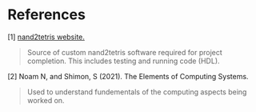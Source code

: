 # References #

[1] [nand2tetris website.](https://www.nand2tetris.org/)
>Source of custom nand2tetris software required for project completion. This includes testing and running code (HDL).

[2] Noam N, and Shimon, S (2021). The Elements of Computing Systems.

>Used to understand fundementals of the computing aspects being worked on.